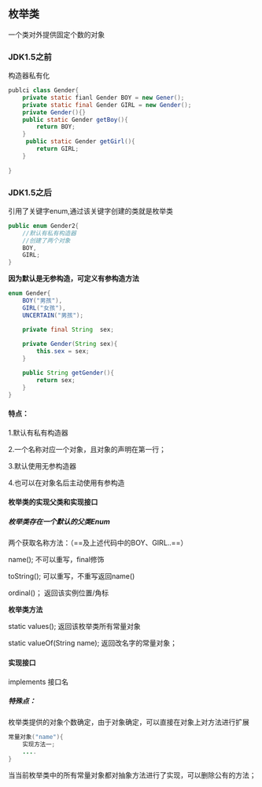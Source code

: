 ## 枚举类

一个类对外提供固定个数的对象



### JDK1.5之前

构造器私有化

```java
publci class Gender{
    private static fianl Gender BOY = new Gener();
    private static final Gender GIRL = new Gender();
    private Gender(){}
    public static Gender getBoy(){
        return BOY;
    }
     public static Gender getGirl(){
        return GIRL;
    }
    
}
```



### JDK1.5之后

引用了关键字enum,通过该关键字创建的类就是枚举类

```java
public enum Gender2{
    //默认有私有构造器
    //创建了两个对象
    BOY,
    GIRL;
}
```

**因为默认是无参构造，可定义有参构造方法**

```java
enum Gender{
    BOY("男孩"),
    GIRL("女孩"),
    UNCERTAIN("男孩");

    private final String  sex;
   
    private Gender(String sex){
        this.sex = sex;
    }

    public String getGender(){
        return sex;
    }
}

```



#### 特点：

1.默认有私有构造器

2.一个名称对应一个对象，且对象的声明在第一行；

3.默认使用无参构造器

4.也可以在对象名后主动使用有参构造



#### 枚举类的实现父类和实现接口



##### 枚举类存在一个默认的父类Enum

两个获取名称方法：（==及上述代码中的BOY、GIRL..==）

name(); 不可以重写，final修饰

toString(); 可以重写，不重写返回name()



ordinal()； 返回该实例位置/角标



**枚举类方法**

static values(); 返回该枚举类所有常量对象 

static valueOf(String name); 返回改名字的常量对象； 



#### 实现接口

implements 接口名

##### 特殊点：

枚举类提供的对象个数确定，由于对象确定，可以直接在对象上对方法进行扩展

```java
常量对象("name"){
    实现方法一;
    ....
}
```

当当前枚举类中的所有常量对象都对抽象方法进行了实现，可以删除公有的方法；